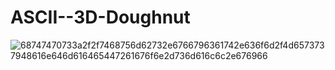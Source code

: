 # ASCII--3D-Doughnut


![68747470733a2f2f7468756d62732e6766796361742e636f6d2f4d6573737948616e646d616465447261676f6e2d736d616c6c2e676966](https://user-images.githubusercontent.com/127239018/223555247-f5c27e0a-5220-4646-9f6e-2f7a5c00c80d.gif)
